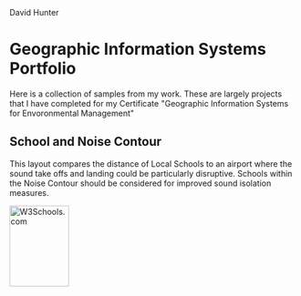 
<!DOCTYPE html>
<html>
<head>
David Hunter
</head>
<body>

<h1>Geographic Information Systems Portfolio</h1>
<p>Here is a collection of samples from my work. These are largely projects that I have completed for my Certificate "Geographic Information Systems for Envoronmental Management"</p>

<h2> School and Noise Contour</h2>
<p>This layout compares the distance of Local Schools to an airport where the sound take offs and landing could be particularly disruptive. Schools within the Noise Contour should be considered for improved sound isolation measures.</p>
<img src="computer-1591018_1280.jpg" alt="W3Schools.com" width="104" height="142">

</body>
</html>
